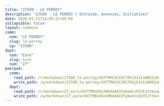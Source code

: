 ```yaml
---
title: "27500 - LE PERREY"
description: "27500 - LE PERREY | Entraide, Annonces, Initiatives"
date: 2020-01-11T14:09:21+09:00
collapsible: false
layout: commune
comm:
  nom: "LE PERREY"
  slug: le-perrey
  cp: "27500"
dept:
  nom: "Eure"
  slug: eure
  num: "27"
peerpad:
  comm:
    read_path: /r/markdown/27500_le-perrey/4XTTMHCkCXQC7EKjb1ik1W6R2xBx1Q1QMxejB8Y6tDHcXssNT
    write_path: /w/markdown/27500_le-perrey/4XTTMHCkCXQC7EKjb1ik1W6R2xBx1Q1QMxejB8Y6tDHcXssNT-K3TgTvrpuheAQwwytzBMSXmVNjpX1X9tqTtuQMbygBRJFYZhaobUACZT3nXrA4dZvXbA2174AEPcqSwjv9MtaN6R35KwTZgqnLkXhM8LWJrzj3rLm7KSmTxgc1ovodt2jGX2wGLB
  dept:
    read_path: /r/markdown/27_eure/4XTTMBaX6xSM64UAX3YybedrsEGYEJtt6vopdQsPEFtGijgwg
    write_path: /w/markdown/27_eure/4XTTMBaX6xSM64UAX3YybedrsEGYEJtt6vopdQsPEFtGijgwg-K3TgUmjy61Gu7ZFzjoVmiacXP2Rc4pq6sxVCYUX3mFQZWQw9yCKsEoAMagtuW4jJTYhK96DsWW4cPmZLagvQNZ34BscGcu4btrtJibt18c1mpqofaWe6Q3RartDiuMTjY7NrsH4r
---
```



